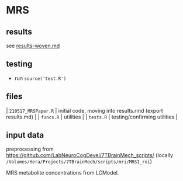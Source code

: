# MRS 

## results
see [results-woven.md](results-woven.md)

## testing
* run `source('test.R')`

## files

| `210517_MRSPaper.R` | initial code, moving into results.rmd (export results.md) |
| `funcs.R`           | utilities                    |
| `tests.R`           | testing/confirming utilities |

## input data
preprocessing from
https://github.com/LabNeuroCogDevel/7TBrainMech_scripts/
(locally `/Volumes/Hera/Projects/7TBrainMech/scripts/mri/MRSI_roi`)

MRS metabolite concentrations from LCModel.

